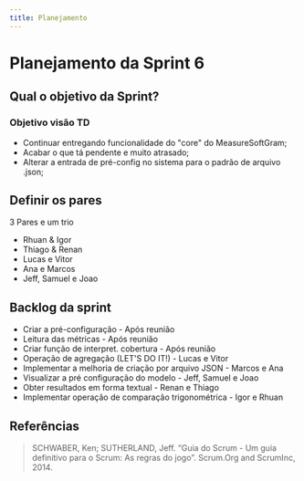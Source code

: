```yaml
---
title: Planejamento
---
```


# Planejamento da Sprint 6

## Qual o objetivo da Sprint?

### Objetivo visão TD

- Continuar entregando funcionalidade do "core" do MeasureSoftGram;
- Acabar o que tá pendente e muito atrasado;
- Alterar a entrada de pré-config no sistema para o padrão de arquivo .json;

## Definir os pares

3 Pares e um trio

- Rhuan & Igor
- Thiago & Renan
- Lucas e Vitor
- Ana e Marcos
- Jeff, Samuel e Joao

## Backlog da sprint

- Criar a pré-configuração - Após reunião
- Leitura das métricas - Após reunião
- Criar função de interpret. cobertura - Após reunião
- Operação de agregação (LET'S DO IT!) - Lucas e Vitor
- Implementar a melhoria de criação por arquivo JSON - Marcos e Ana
- Visualizar a pré configuração do modelo - Jeff, Samuel e Joao
- Obter resultados em forma textual - Renan e Thiago
- Implementar operação de comparação trigonométrica - Igor e Rhuan


## Referências

> SCHWABER, Ken; SUTHERLAND, Jeff. “Guia do Scrum - Um guia definitivo para o Scrum: As regras do jogo”. Scrum.Org and ScrumInc, 2014.
